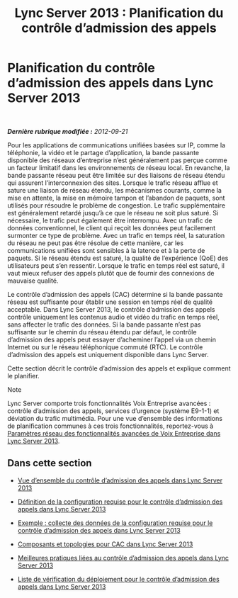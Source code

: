 ﻿---
title: 'Lync Server 2013 : Planification du contrôle d’admission des appels'
TOCTitle: Planification du contrôle d’admission des appels (CAC)
ms:assetid: ca367138-adf5-4119-bc40-5ddf335ed22f
ms:mtpsurl: https://technet.microsoft.com/fr-fr/library/Gg398842(v=OCS.15)
ms:contentKeyID: 49298822
ms.date: 05/20/2016
mtps_version: v=OCS.15
ms.translationtype: HT
---

# Planification du contrôle d’admission des appels dans Lync Server 2013

 

_**Dernière rubrique modifiée :** 2012-09-21_

Pour les applications de communications unifiées basées sur IP, comme la téléphonie, la vidéo et le partage d’application, la bande passante disponible des réseaux d’entreprise n’est généralement pas perçue comme un facteur limitatif dans les environnements de réseau local. En revanche, la bande passante réseau peut être limitée sur des liaisons de réseau étendu qui assurent l’interconnexion des sites. Lorsque le trafic réseau afflue et sature une liaison de réseau étendu, les mécanismes courants, comme la mise en attente, la mise en mémoire tampon et l’abandon de paquets, sont utilisés pour résoudre le problème de congestion. Le trafic supplémentaire est généralement retardé jusqu’à ce que le réseau ne soit plus saturé. Si nécessaire, le trafic peut également être interrompu. Avec un trafic de données conventionnel, le client qui reçoit les données peut facilement surmonter ce type de problème. Avec un trafic en temps réel, la saturation du réseau ne peut pas être résolue de cette manière, car les communications unifiées sont sensibles à la latence et à la perte de paquets. Si le réseau étendu est saturé, la qualité de l’expérience (QoE) des utilisateurs peut s’en ressentir. Lorsque le trafic en temps réel est saturé, il vaut mieux refuser des appels plutôt que de fournir des connexions de mauvaise qualité.

Le contrôle d’admission des appels (CAC) détermine si la bande passante réseau est suffisante pour établir une session en temps réel de qualité acceptable. Dans Lync Server 2013, le contrôle d’admission des appels contrôle uniquement les contenus audio et vidéo du trafic en temps réel, sans affecter le trafic des données. Si la bande passante n’est pas suffisante sur le chemin du réseau étendu par défaut, le contrôle d’admission des appels peut essayer d’acheminer l’appel via un chemin Internet ou sur le réseau téléphonique commuté (RTC). Le contrôle d’admission des appels est uniquement disponible dans Lync Server.

Cette section décrit le contrôle d’admission des appels et explique comment le planifier.

> [!note]  
> Lync Server comporte trois fonctionnalités Voix Entreprise avancées : contrôle d’admission des appels, services d’urgence (système E9-1-1) et déviation du trafic multimédia. Pour une vue d’ensemble des informations de planification communes à ces trois fonctionnalités, reportez-vous à <a href="lync-server-2013-network-settings-for-the-advanced-enterprise-voice-features.md">Paramètres réseau des fonctionnalités avancées de Voix Entreprise dans Lync Server 2013</a>.

## Dans cette section

  - [Vue d’ensemble du contrôle d’admission des appels dans Lync Server 2013](lync-server-2013-overview-of-call-admission-control.md)

  - [Définition de la configuration requise pour le contrôle d’admission des appels dans Lync Server 2013](lync-server-2013-defining-your-requirements-for-call-admission-control.md)

  - [Exemple : collecte des données de la configuration requise pour le contrôle d’admission des appels dans Lync Server 2013](lync-server-2013-example-of-gathering-your-requirements-for-call-admission-control.md)

  - [Composants et topologies pour CAC dans Lync Server 2013](lync-server-2013-components-and-topologies-for-cac.md)

  - [Meilleures pratiques liées au contrôle d’admission des appels dans Lync Server 2013](lync-server-2013-best-practices-for-call-admission-control.md)

  - [Liste de vérification du déploiement pour le contrôle d’admission des appels dans Lync Server 2013](lync-server-2013-deployment-checklist-for-call-admission-control.md)


